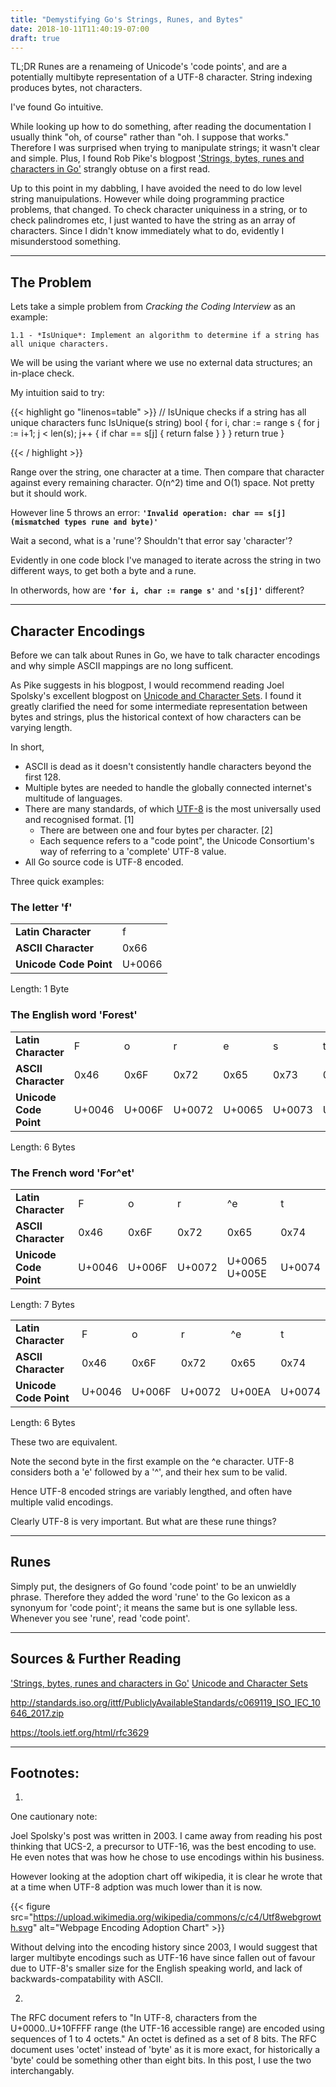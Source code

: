 ```yaml
---
title: "Demystifying Go's Strings, Runes, and Bytes"
date: 2018-10-11T11:40:19-07:00
draft: true
---
```


TL;DR Runes are a renameing of Unicode's 'code points', and are a potentially multibyte representation of a UTF-8 character. String indexing produces bytes, not characters.

I've found Go intuitive. 

While looking up how to do something, after reading the documentation I usually think "oh, of course" rather than "oh. I suppose that works." Therefore I was surprised when trying to manipulate strings; it wasn't clear and simple. Plus, I found Rob Pike's blogpost ['Strings, bytes, runes and characters in Go'](https://blog.golang.org/strings) strangly obtuse on a first read.

Up to this point in my dabbling, I have avoided the need to do low level string manuipulations. However while doing programming practice problems, that changed. To check character uniquiness in a string, or to check palindromes etc, I just wanted to have the string as an array of characters. Since I didn't know immediately what to do, evidently I misunderstood something.

---

## The Problem

Lets take a simple problem from _Cracking the Coding Interview_ as an example: 

    1.1 - *IsUnique*: Implement an algorithm to determine if a string has all unique characters. 

We will be using the variant where we use no external data structures; an in-place check.

My intuition said to try:

{{< highlight go "linenos=table" >}}
// IsUnique checks if a string has all unique characters
func IsUnique(s string) bool {
	for i, char := range s {
		for j := i+1; j < len(s); j++ {
			if char == s[j] {
				return false
			}
		}
	}
	return true
}

{{< / highlight >}}

Range over the string, one character at a time. Then compare that character against every remaining character. O(n^2) time and O(1) space. Not pretty but it should work.

However line 5 throws an error: **`'Invalid operation: char == s[j] (mismatched types rune and byte)'`**

Wait a second, what is a 'rune'? Shouldn't that error say 'character'?

Evidently in one code block I've managed to iterate across the string in two different ways, to get both a byte and a rune.

In otherwords, how are **`'for i, char := range s'`** and **`'s[j]'`** different?

---

## Character Encodings

Before we can talk about Runes in Go, we have to talk character encodings and why simple ASCII mappings are no long sufficent. 

As Pike suggests in his blogpost, I would recommend reading Joel Spolsky's excellent blogpost on [Unicode and Character Sets](https://www.joelonsoftware.com/2003/10/08/the-absolute-minimum-every-software-developer-absolutely-positively-must-know-about-unicode-and-character-sets-no-excuses/). I found it greatly clarified the need for some intermediate representation between bytes and strings, plus the historical context of how characters can be varying length.

In short, 

* ASCII is dead as it doesn't consistently handle characters beyond the first 128.
* Multiple bytes are needed to handle the globally connected internet's multitude of languages.
* There are many standards, of which [UTF-8](https://en.wikipedia.org/wiki/UTF-8) is the most universally used and recognised format. [1]
    * There are between one and four bytes per character. [2]
    * Each sequence refers to a "code point", the Unicode Consortium's way of referring to a 'complete' UTF-8 value.
* All Go source code is UTF-8 encoded.

Three quick examples:

### The letter 'f' 

<table>
<tr><td><b>Latin Character</b></td><td>f</td></tr>
<tr><td><b>ASCII Character</b></td><td>0x66</td></tr>
<tr><td><b>Unicode Code Point</b></td><td>U+0066</td></tr>
</table>

Length: 1 Byte

### The English word 'Forest'

<table>
<tr>
<td><b>Latin Character</b></td><td>F</td><td>o</td><td>r</td><td>e</td><td>s</td><td>t</td>
<tr><td><b>ASCII Character</b></td><td>0x46</td><td>0x6F</td><td>0x72</td><td>0x65</td><td>0x73</td><td>0x74</td></tr>
<tr><td><b>Unicode Code Point</b></td><td>U+0046</td><td>U+006F</td><td>U+0072</td><td>U+0065</td><td>U+0073</td><td>U+0074</td></tr>
</table>

Length: 6 Bytes

### The French word 'For^et'

<table>
<tr><td><b>Latin Character</b></td><td>F</td><td>o</td><td>r</td><td>^e</td><td>t</td></tr>
<tr><td><b>ASCII Character</b></td><td>0x46</td><td>0x6F</td><td>0x72</td><td>0x65</td><td>0x74</td></tr>
<tr><td><b>Unicode Code Point</b></td><td>U+0046</td><td>U+006F</td><td>U+0072</td><td>U+0065 U+005E</td><td>U+0074</td></tr>
</table>

Length: 7 Bytes

<table>
<tr><td><b>Latin Character</b></td><td>F</td><td>o</td><td>r</td><td>^e</td><td>t</td></tr>
<tr><td><b>ASCII Character</b></td><td>0x46</td><td>0x6F</td><td>0x72</td><td>0x65</td><td>0x74</td></tr>
<tr><td><b>Unicode Code Point</b></td><td>U+0046</td><td>U+006F</td><td>U+0072</td><td>U+00EA</td><td>U+0074</td></tr>
</table>

Length: 6 Bytes

These two are equivalent. 

Note the second byte in the first example on the ^e character. UTF-8 considers both a 'e' followed by a '^', and their hex sum to be valid. 

Hence UTF-8 encoded strings are variably lengthed, and often have multiple valid encodings.

Clearly UTF-8 is very important. But what are these rune things?

---

## Runes

Simply put, the designers of Go found 'code point' to be an unwieldly phrase. Therefore they added the word 'rune' to the Go lexicon as a synonyum for 'code point'; it means the same but is one syllable less. Whenever you see 'rune', read 'code point'.

---


## Sources & Further Reading

['Strings, bytes, runes and characters in Go'](https://blog.golang.org/strings)
[Unicode and Character Sets](https://www.joelonsoftware.com/2003/10/08/the-absolute-minimum-every-software-developer-absolutely-positively-must-know-about-unicode-and-character-sets-no-excuses/)

http://standards.iso.org/ittf/PubliclyAvailableStandards/c069119_ISO_IEC_10646_2017.zip

https://tools.ietf.org/html/rfc3629

---

## Footnotes:

1.

One cautionary note: 

Joel Spolsky's post was written in 2003. I came away from reading his post thinking that UCS-2, a precursor to UTF-16, was the best encoding to use. He even notes that was how he chose to use encodings within his business. 

However looking at the adoption chart off wikipedia, it is clear he wrote that at a time when UTF-8 adption was much lower than it is now. 

{{< figure src="https://upload.wikimedia.org/wikipedia/commons/c/c4/Utf8webgrowth.svg" alt="Webpage Encoding Adoption Chart" >}}

Without delving into the encoding history since 2003, I would suggest that larger multibyte encodings such as UTF-16 have since fallen out of favour due to UTF-8's smaller size for the English speaking world, and lack of backwards-compatability with ASCII. 

2.

The RFC document refers to "In UTF-8, characters from the U+0000..U+10FFFF range (the UTF-16 accessible range) are encoded using sequences of 1 to 4 octets." An octet is defined as a set of 8 bits. The RFC document uses 'octet' instead of 'byte' as it is more exact, for historically a 'byte' could be something other than eight bits. In this post, I use the two interchangably.

